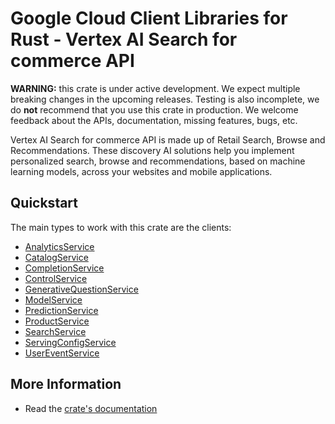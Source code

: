 # Google Cloud Client Libraries for Rust - Vertex AI Search for commerce API

<!-- Code generated by sidekick. DO NOT EDIT. -->

**WARNING:** this crate is under active development. We expect multiple breaking
changes in the upcoming releases. Testing is also incomplete, we do **not**
recommend that you use this crate in production. We welcome feedback about the
APIs, documentation, missing features, bugs, etc.

Vertex AI Search for commerce API is made up of Retail Search, Browse and
Recommendations. These discovery AI solutions help you implement
personalized search, browse and recommendations, based on machine learning
models, across your websites and mobile applications.

## Quickstart

The main types to work with this crate are the clients:

- [AnalyticsService]
- [CatalogService]
- [CompletionService]
- [ControlService]
- [GenerativeQuestionService]
- [ModelService]
- [PredictionService]
- [ProductService]
- [SearchService]
- [ServingConfigService]
- [UserEventService]

## More Information

- Read the [crate's documentation](https://docs.rs/google-cloud-retail-v2/latest/google-cloud-retail-v2)

[AnalyticsService]: https://docs.rs/google-cloud-retail-v2/latest/google_cloud_retail_v2/client/struct.AnalyticsService.html
[CatalogService]: https://docs.rs/google-cloud-retail-v2/latest/google_cloud_retail_v2/client/struct.CatalogService.html
[CompletionService]: https://docs.rs/google-cloud-retail-v2/latest/google_cloud_retail_v2/client/struct.CompletionService.html
[ControlService]: https://docs.rs/google-cloud-retail-v2/latest/google_cloud_retail_v2/client/struct.ControlService.html
[GenerativeQuestionService]: https://docs.rs/google-cloud-retail-v2/latest/google_cloud_retail_v2/client/struct.GenerativeQuestionService.html
[ModelService]: https://docs.rs/google-cloud-retail-v2/latest/google_cloud_retail_v2/client/struct.ModelService.html
[PredictionService]: https://docs.rs/google-cloud-retail-v2/latest/google_cloud_retail_v2/client/struct.PredictionService.html
[ProductService]: https://docs.rs/google-cloud-retail-v2/latest/google_cloud_retail_v2/client/struct.ProductService.html
[SearchService]: https://docs.rs/google-cloud-retail-v2/latest/google_cloud_retail_v2/client/struct.SearchService.html
[ServingConfigService]: https://docs.rs/google-cloud-retail-v2/latest/google_cloud_retail_v2/client/struct.ServingConfigService.html
[UserEventService]: https://docs.rs/google-cloud-retail-v2/latest/google_cloud_retail_v2/client/struct.UserEventService.html
